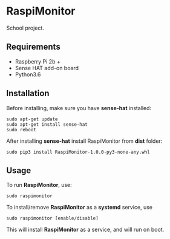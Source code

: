 # RaspiMonitor

School project.

## Requirements

- Raspberry Pi 2b +
- Sense HAT add-on board
- Python3.6

## Installation

Before installing, make sure you have **sense-hat** installed:

```
sudo apt-get update
sudo apt-get install sense-hat
sudo reboot
```

After installing **sense-hat** install RaspiMonitor from **dist** folder:

```
sudo pip3 install RaspiMonitor-1.0.0-py3-none-any.whl
```

## Usage

To run **RaspiMonitor**, use:

```
sudo raspimonitor
```

To install/remove **RaspiMonitor** as a **systemd** service, use

```
sudo raspimonitor [enable/disable]
```

This will install **RaspiMonitor** as a service, and will run on boot.
